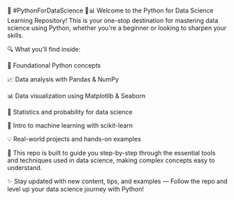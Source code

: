 🚀 #PythonForDataScience 🐍📊
Welcome to the Python for Data Science Learning Repository!
This is your one-stop destination for mastering data science using Python, whether you're a beginner or looking to sharpen your skills.

🔍 What you’ll find inside:

🧠 Foundational Python concepts

📈 Data analysis with Pandas & NumPy

📊 Data visualization using Matplotlib & Seaborn

🧮 Statistics and probability for data science

🤖 Intro to machine learning with scikit-learn

💡 Real-world projects and hands-on examples

🎯 This repo is built to guide you step-by-step through the essential tools and techniques used in data science, making complex concepts easy to understand.

✨ Stay updated with new content, tips, and examples — Follow the repo and level up your data science journey with Python!

